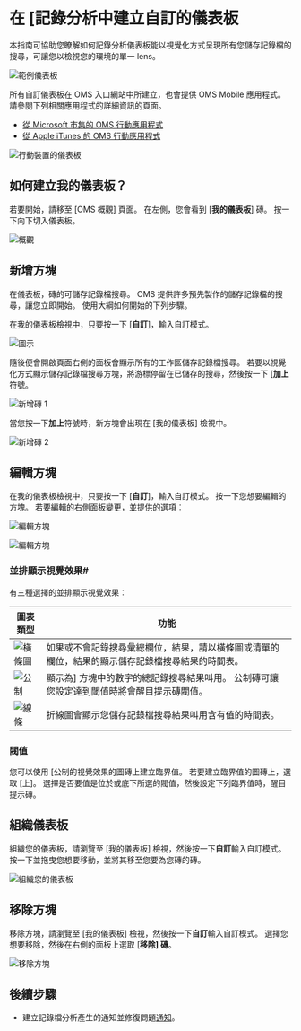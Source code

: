 <properties
    pageTitle="在 [記錄分析中建立自訂的儀表板 |Microsoft Azure"
    description="本指南可協助您瞭解如何記錄分析儀表板能以視覺化方式呈現所有您儲存記錄檔的搜尋，可讓您以檢視您的環境的單一 lens。"
    services="log-analytics"
    documentationCenter=""
    authors="bandersmsft"
    manager="jwhit"
    editor=""/>

<tags
    ms.service="log-analytics"
    ms.workload="na"
    ms.tgt_pltfrm="na"
    ms.devlang="na"
    ms.topic="article"
    ms.date="10/10/2016"
    ms.author="banders"/>

# <a name="create-a-custom-dashboard-in-log-analytics"></a>在 [記錄分析中建立自訂的儀表板

本指南可協助您瞭解如何記錄分析儀表板能以視覺化方式呈現所有您儲存記錄檔的搜尋，可讓您以檢視您的環境的單一 lens。

![範例儀表板](./media/log-analytics-dashboards/oms-dashboards-example-dash.png)

所有自訂儀表板在 OMS 入口網站中所建立，也會提供 OMS Mobile 應用程式。 請參閱下列相關應用程式的詳細資訊的頁面。

- [從 Microsoft 市集的 OMS 行動應用程式](http://www.windowsphone.com/store/app/operational-insights/4823b935-83ce-466c-82bb-bd0a3f58d865)
- [從 Apple iTunes 的 OMS 行動應用程式](https://itunes.apple.com/app/microsoft-operations-management/id1042424859?mt=8)

![行動裝置的儀表板](./media/log-analytics-dashboards/oms-search-mobile.png)

## <a name="how-do-i-create-my-dashboard"></a>如何建立我的儀表板？

若要開始，請移至 [OMS 概觀] 頁面。 在左側，您會看到 [**我的儀表板**] 磚。 按一下向下切入儀表板。

![概觀](./media/log-analytics-dashboards/oms-dashboards-overview.png)


## <a name="adding-a-tile"></a>新增方塊

在儀表板，磚的可儲存記錄檔搜尋。 OMS 提供許多預先製作的儲存記錄檔的搜尋，讓您立即開始。 使用大綱如何開始的下列步驟。

在我的儀表板檢視中，只要按一下 [**自訂**]，輸入自訂模式。

![圖示](./media/log-analytics-dashboards/oms-dashboards-pictorial01.png)

 隨後便會開啟頁面右側的面板會顯示所有的工作區儲存記錄檔搜尋。 若要以視覺化方式顯示儲存記錄檔搜尋方塊，將游標停留在已儲存的搜尋，然後按一下 [**加上**符號。

![新增磚 1](./media/log-analytics-dashboards/oms-dashboards-pictorial02.png)

當您按一下**加上**符號時，新方塊會出現在 [我的儀表板] 檢視中。

![新增磚 2](./media/log-analytics-dashboards/oms-dashboards-pictorial03.png)


## <a name="edit-a-tile"></a>編輯方塊

在我的儀表板檢視中，只要按一下 [**自訂**]，輸入自訂模式。 按一下您想要編輯的方塊。 若要編輯的右側面板變更，並提供的選項︰

![編輯方塊](./media/log-analytics-dashboards/oms-dashboards-pictorial04.png)

![編輯方塊](./media/log-analytics-dashboards/oms-dashboards-pictorial05.png)

### <a name="tile-visualizations"></a>並排顯示視覺效果#
有三種選擇的並排顯示視覺效果︰

|圖表類型|功能|
|---|---|
|![橫條圖](./media/log-analytics-dashboards/oms-dashboards-bar-chart.png)|如果或不會記錄搜尋彙總欄位，結果，請以橫條圖或清單的欄位，結果的顯示儲存記錄檔搜尋結果的時間表。
|![公制](./media/log-analytics-dashboards/oms-dashboards-metric.png)|顯示為] 方塊中的數字的總記錄搜尋結果叫用。 公制磚可讓您設定達到閾值時將會醒目提示磚閥值。|
|![線條](./media/log-analytics-dashboards/oms-dashboards-line.png)|折線圖會顯示您儲存記錄檔搜尋結果叫用含有值的時間表。|

### <a name="threshold"></a>閥值
您可以使用 [公制的視覺效果的圖磚上建立臨界值。 若要建立臨界值的圖磚上，選取 [上]。 選擇是否要值是位於或底下所選的閥值，然後設定下列臨界值時，醒目提示磚。

## <a name="organizing-the-dashboard"></a>組織儀表板
組織您的儀表板，請瀏覽至 [我的儀表板] 檢視，然後按一下**自訂**輸入自訂模式。 按一下並拖曳您想要移動，並將其移至您要為您磚的磚。

![組織您的儀表板](./media/log-analytics-dashboards/oms-dashboards-organize.png)

## <a name="remove-a-tile"></a>移除方塊
移除方塊，請瀏覽至 [我的儀表板] 檢視，然後按一下**自訂**輸入自訂模式。 選擇您想要移除，然後在右側的面板上選取 [**移除] 磚**。

![移除方塊](./media/log-analytics-dashboards/oms-dashboards-remove-tile.png)

## <a name="next-steps"></a>後續步驟

- 建立記錄檔分析產生的通知並修復問題[通知](log-analytics-alerts.md)。
